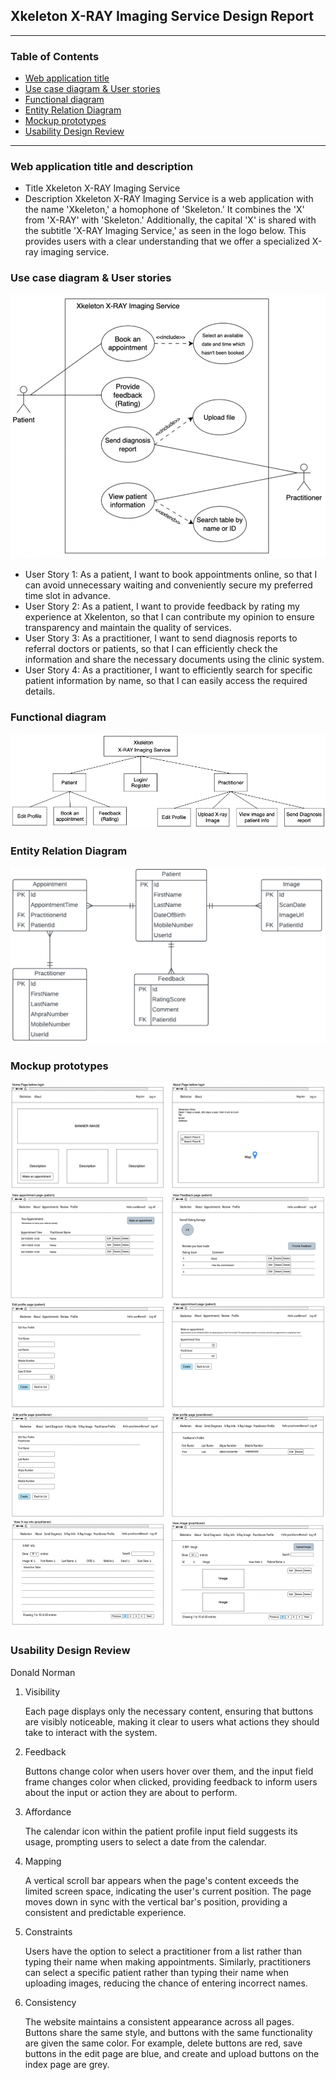 ## Xkeleton X-RAY Imaging Service Design Report

---

### **Table of Contents**

- [Web application title](#title)
- [Use case diagram & User stories](#use-case)
- [Functional diagram](#functional-diagram)
- [Entity Relation Diagram](#entity)
- [Mockup prototypes](#prototype)
- [Usability Design Review](#usability)

---

### **Web application title and description** <a name="title"></a>

- Title
  Xkeleton X-RAY Imaging Service
- Description
  Xkeleton X-RAY Imaging Service is a web application with the name 'Xkeleton,' a homophone of 'Skeleton.' It combines the 'X' from 'X-RAY' with 'Skeleton.' Additionally, the capital 'X' is shared with the subtitle 'X-RAY Imaging Service,' as seen in the logo below. This provides users with a clear understanding that we offer a specialized X-ray imaging service.

### **Use case diagram & User stories** <a name="use-case"></a>

![usecase.png](img%2Fusecase.png)

- User Story 1:
  As a patient, I want to book appointments online, so that I can avoid unnecessary waiting and conveniently secure my preferred time slot in advance.
- User Story 2:
  As a patient, I want to provide feedback by rating my experience at Xkelenton, so that I can contribute my opinion to ensure transparency and maintain the quality of services.
- User Story 3:
  As a practitioner, I want to send diagnosis reports to referral doctors or patients, so that I can efficiently check the information and share the necessary documents using the clinic system.
- User Story 4:
  As a practitioner, I want to efficiently search for specific patient information by name, so that I can easily access the required details.

### **Functional diagram** <a name="functional-diagram"></a>

![functional.png](img%2Ffunctional.png)

### **Entity Relation Diagram** <a name="entity"></a>

![entity.png](img%2Fentity.png)

### **Mockup prototypes** <a name="prototype"></a>

![pro1.png](img%2Fpro1.png)
![pro2.png](img%2Fpro2.png)
![pro3.png](img%2Fpro3.png)
![pro4.png](img%2Fpro4.png)
![pro5.png](img%2Fpro5.png)

### **Usability Design Review** <a name="usability"></a>

Donald Norman

1. Visibility

   Each page displays only the necessary content, ensuring that buttons are visibly noticeable, making it clear to users what actions they should take to interact with the system.

2. Feedback

   Buttons change color when users hover over them, and the input field frame changes color when clicked, providing feedback to inform users about the input or action they are about to perform.

3. Affordance

   The calendar icon within the patient profile input field suggests its usage, prompting users to select a date from the calendar.

4. Mapping

   A vertical scroll bar appears when the page's content exceeds the limited screen space, indicating the user's current position. The page moves down in sync with the vertical bar's position, providing a consistent and predictable experience.

5. Constraints

   Users have the option to select a practitioner from a list rather than typing their name when making appointments. Similarly, practitioners can select a specific patient rather than typing their name when uploading images, reducing the chance of entering incorrect names.

6. Consistency

   The website maintains a consistent appearance across all pages. Buttons share the same style, and buttons with the same functionality are given the same color. For example, delete buttons are red, save buttons in the edit page are blue, and create and upload buttons on the index page are grey.
